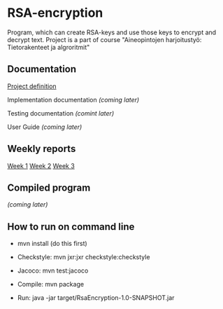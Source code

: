 # RSA-encryption

Program, which can create RSA-keys and use those keys to encrypt and decrypt text.
Project is a part of course "Aineopintojen harjoitustyö: Tietorakenteet ja algroritmit"

## Documentation

[Project definition](documentation/definition.md)

Implementation documentation *(coming later)*

Testing documentation *(comint later)*

User Guide *(coming later)*

## Weekly reports

[Week 1](documentation/weekreport1.md)
[Week 2](documentation/weekreport2.md)
[Week 3](documentation/weekreport3.md)

## Compiled program

*(coming later)*

## How to run on command line

- mvn install  (do this first)

- Checkstyle: mvn jxr:jxr checkstyle:checkstyle
- Jacoco: mvn test:jacoco

- Compile: mvn package
- Run: java -jar target/RsaEncryption-1.0-SNAPSHOT.jar
